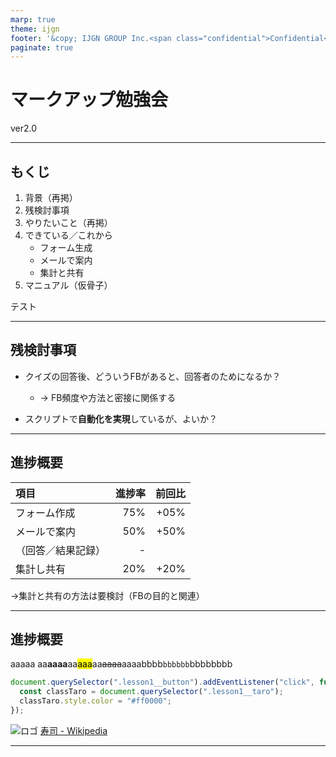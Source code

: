 ```yaml
---
marp: true
theme: ijgn
footer: '&copy; IJGN GROUP Inc.<span class="confidential">Confidential</span>'
paginate: true
---
```

<!--
_class: hero
_footer: ''
_paginate: false
-->
# マークアップ勉強会

ver2.0

---
<!--
_class: default
-->
## もくじ

1. 背景（再掲）
2. 残検討事項
3. やりたいこと（再掲）
4. できている／これから
    - フォーム生成
    - メールで案内
    - 集計と共有
5. マニュアル（仮骨子）

テスト

---
<!--
_class: default
-->
## 残検討事項

- クイズの回答後、どういうFBがあると、回答者のためになるか？
  - → FB頻度や方法と密接に関係する

- スクリプトで<strong>自動化を実現</strong>しているが、よいか？
---
<!--
_class: default
-->
## 進捗概要

| 項目               | 進捗率 | 前回比 |
| :----------------- | ----: | ----: |
| フォーム作成       | 75%    | +05%   |
| メールで案内       | 50%    | +50%   |
| （回答／結果記録）  | -      |        |
| 集計し共有        | 20%    | +20%   |

→集計と共有の方法は要検討（FBの目的と関連）

---
<!--
_class: default
-->
## 進捗概要
aaaaa
aa**aaaa**aa<mark>aaa</mark>aa~~aaaa~~aaaabbbb`bbbbbb`bbbbbbbb
```javascript
document.querySelector(".lesson1__button").addEventListener("click", function() {
  const classTaro = document.querySelector(".lesson1__taro");
  classTaro.style.color = "#ff0000";
});
```
![ロゴ](https://docbase.io/logo.png)
[寿司 - Wikipedia](http://ja.wikipedia.org/wiki/%E5%AF%BF%E5%8F%B8)

---
<!--
_class: last
_footer: ''
_paginate: false
-->
